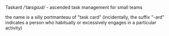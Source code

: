 Taskard _/ˈtæsɡaɹd/_ - ascended task management for small teams

the name is a silly portmanteau of "task card" (incidentally, the suffix "-ard"
indicates a person who habitually or excessively engages in a particular
activity)

